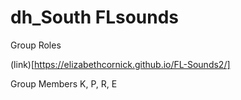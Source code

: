 # dh_South FLsounds
Group Roles



(link)[https://elizabethcornick.github.io/FL-Sounds2/]


Group Members
K, P, R, E
